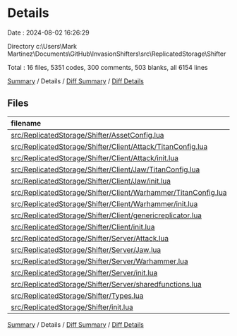 # Details

Date : 2024-08-02 16:26:29

Directory c:\\Users\\Mark Martinez\\Documents\\GitHub\\InvasionShifters\\src\\ReplicatedStorage\\Shifter

Total : 16 files,  5351 codes, 300 comments, 503 blanks, all 6154 lines

[Summary](results.md) / Details / [Diff Summary](diff.md) / [Diff Details](diff-details.md)

## Files
| filename | language | code | comment | blank | total |
| :--- | :--- | ---: | ---: | ---: | ---: |
| [src/ReplicatedStorage/Shifter/AssetConfig.lua](/src/ReplicatedStorage/Shifter/AssetConfig.lua) | Luau | 7 | 3 | 5 | 15 |
| [src/ReplicatedStorage/Shifter/Client/Attack/TitanConfig.lua](/src/ReplicatedStorage/Shifter/Client/Attack/TitanConfig.lua) | Luau | 156 | 2 | 7 | 165 |
| [src/ReplicatedStorage/Shifter/Client/Attack/init.lua](/src/ReplicatedStorage/Shifter/Client/Attack/init.lua) | Luau | 1,167 | 67 | 89 | 1,323 |
| [src/ReplicatedStorage/Shifter/Client/Jaw/TitanConfig.lua](/src/ReplicatedStorage/Shifter/Client/Jaw/TitanConfig.lua) | Luau | 146 | 2 | 8 | 156 |
| [src/ReplicatedStorage/Shifter/Client/Jaw/init.lua](/src/ReplicatedStorage/Shifter/Client/Jaw/init.lua) | Luau | 1,343 | 62 | 104 | 1,509 |
| [src/ReplicatedStorage/Shifter/Client/Warhammer/TitanConfig.lua](/src/ReplicatedStorage/Shifter/Client/Warhammer/TitanConfig.lua) | Luau | 153 | 2 | 7 | 162 |
| [src/ReplicatedStorage/Shifter/Client/Warhammer/init.lua](/src/ReplicatedStorage/Shifter/Client/Warhammer/init.lua) | Luau | 953 | 59 | 83 | 1,095 |
| [src/ReplicatedStorage/Shifter/Client/genericreplicator.lua](/src/ReplicatedStorage/Shifter/Client/genericreplicator.lua) | Luau | 26 | 9 | 13 | 48 |
| [src/ReplicatedStorage/Shifter/Client/init.lua](/src/ReplicatedStorage/Shifter/Client/init.lua) | Luau | 59 | 7 | 12 | 78 |
| [src/ReplicatedStorage/Shifter/Server/Attack.lua](/src/ReplicatedStorage/Shifter/Server/Attack.lua) | Luau | 271 | 17 | 34 | 322 |
| [src/ReplicatedStorage/Shifter/Server/Jaw.lua](/src/ReplicatedStorage/Shifter/Server/Jaw.lua) | Luau | 350 | 17 | 43 | 410 |
| [src/ReplicatedStorage/Shifter/Server/Warhammer.lua](/src/ReplicatedStorage/Shifter/Server/Warhammer.lua) | Luau | 278 | 18 | 35 | 331 |
| [src/ReplicatedStorage/Shifter/Server/init.lua](/src/ReplicatedStorage/Shifter/Server/init.lua) | Luau | 10 | 3 | 6 | 19 |
| [src/ReplicatedStorage/Shifter/Server/sharedfunctions.lua](/src/ReplicatedStorage/Shifter/Server/sharedfunctions.lua) | Luau | 52 | 9 | 14 | 75 |
| [src/ReplicatedStorage/Shifter/Types.lua](/src/ReplicatedStorage/Shifter/Types.lua) | Luau | 56 | 0 | 4 | 60 |
| [src/ReplicatedStorage/Shifter/init.lua](/src/ReplicatedStorage/Shifter/init.lua) | Luau | 324 | 23 | 39 | 386 |

[Summary](results.md) / Details / [Diff Summary](diff.md) / [Diff Details](diff-details.md)